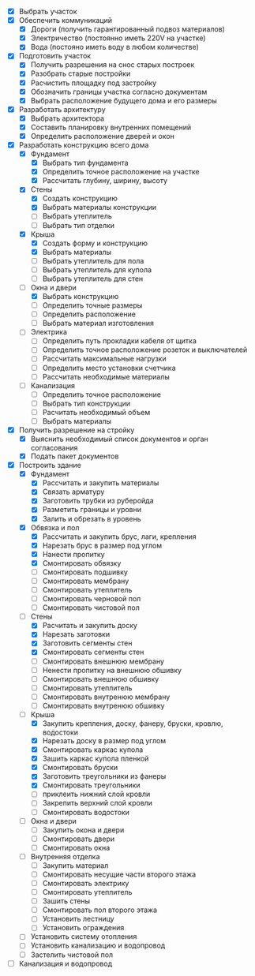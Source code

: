 ﻿- [x] Выбрать участок  
- [x] Обеспечить коммуникаций  
	- [x] Дороги (получить гарантированный подвоз материалов)  
	- [x] Электричество  (постоянно иметь 220V на участке)
	- [x] Вода  (постояно иметь воду в любом количестве)
- [x] Подготовить участок  
	- [x] Получить разрешения на снос старых построек  
	- [x] Разобрать старые постройки  
	- [x] Расчистить площадку под застройку  
	- [x] Обозначить границы участка согласно документам  
	- [x] Выбрать расположение будущего дома и его размеры  
- [x] Разработать архитектуру  
	- [x] Выбрать архитектора  
	- [x] Составить планировку внутренних помещений  
	- [x] Определить расположение дверей и окон  
- [x] Разработать конструкцию всего дома  
	- [x] Фундамент  
		- [x] Выбрать тип фундамента 
		- [x] Определить точное расположение на участке 
		- [x] Рассчитать глубину, ширину, высоту  
	- [x] Стены  
		- [x] Создать конструкцию  
		- [x] Выбрать материалы конструкции  
		- [ ] Выбрать утеплитель  
		- [ ] Выбрать тип отделки  
	- [x] Крыша  
		- [x] Создать форму и конструкцию  
		- [x] Выбрать материалы  
		- [ ] Выбрать утеплитель для пола
		- [ ] Выбрать утеплитель для купола
		- [ ] Выбрать утеплитель для стен
	- [ ] Окна и двери  
		- [x] Выбрать конструкцию  
		- [ ] Определить точные размеры
		- [ ] Определить расположение
		- [ ] Выбрать материал изготовления  
	- [ ] Электрика
		- [ ] Определить путь прокладки кабеля от щитка	
		- [ ] Определить точное расположение розеток и выключателей  
		- [ ] Рассчитать максимальные нагрузки  
		- [ ] Определить место установки счетчика  
		- [ ] Рассчитать необходимые материалы  
	- [ ] Канализация  
		- [ ] Определить точное расположение  
		- [ ] Выбрать тип конструкции  
		- [ ] Расчитать необходимый объем  
		- [ ] Выбрать материалы  
- [x] Получить разрешение на стройку  
	- [x] Выяснить необходимый список документов и орган согласования  
	- [x] Подать пакет документов  
- [x] Построить здание  
	- [x] Фундамент  
		- [x] Рассчитать и закупить материалы  
		- [x] Связать арматуру
  		- [x] Заготовить трубки из руберойда
		- [x] Разметить границы и уровни  
		- [x] Залить и обрезать в уровень   
	- [x] Обвязка и пол  
		- [x] Рассчитать  и закупить брус, лаги, крепления  
		- [x] Нарезать брус в размер под углом  
		- [x] Нанести пропитку  
		- [x] Смонтировать обвязку  
		- [ ] Смонтировать подшивку
		- [ ] Смонтировать мембрану	
		- [ ] Смонтировать утеплитель		
		- [ ] Смонтировать черновой пол
		- [ ] Смонтировать чистовой пол	
	- [ ] Стены  
		- [x] Расчитать и закупить доску  
		- [x] Нарезать заготовки
		- [x] Заготовить сегменты стен
		- [x] Смонтировать сегменты стен			
		- [ ] Смонтировать внешнюю мембрану			
		- [ ] Ненести пропитку на внешнюю обшивку
		- [ ] Смонтировать внешнюю обшивку
		- [ ] Смонтировать утеплитель			
		- [ ] Смонтировать внутренюю мембрану			
  		- [ ] Смонтировать внутренюю обшивку
	- [ ] Крыша  
		- [x] Закупить крепления, доску, фанеру, бруски, кровлю, водостоки 
		- [x] Нарезать доску в размер под углом  
		- [x] Смонтировать каркас купола  
		- [x] Зашить каркас купола пленкой  
		- [x] Смонтировать бруски
  		- [x] Заготовить треугольники из фанеры
		- [x] Смонтировать треугольники  
		- [ ] приклеить нижний слой кровли  
		- [ ] Закрепить верхний слой кровли  
		- [ ] Смонтировать водостоки  
	- [ ] Окна и двери  
		- [ ] Закупить окона и двери  
		- [ ] Смонтировать двери  
		- [ ] Смонтировать окна  
	- [ ] Внутренняя отделка  
		- [ ] Закупить материал  
		- [ ] Смонтировать несущие части второго этажа  
		- [ ] Смонтировать электрику  
		- [ ] Смонтировать утеплитель  
		- [ ] Зашить стены  
		- [ ] Смонтировать пол второго этажа  
		- [ ] Установить лестницу  
		- [ ] Установить ограждения  
	- [ ] Установить систему отопления  
	- [ ] Установить канализацию и водопровод  
	- [ ] Застелить чистовой пол  
- [ ] Канализация и водопровод  

